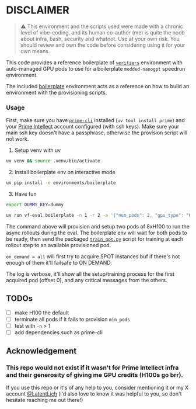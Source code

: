 # DISCLAIMER

> ⚠️ This environment and the scripts used were made with a chronic level of vibe-coding, and its human co-author (me) is quite the noob about infra, bash, security and whatnot. Use at your own risk. You should review and own the code before considering using it for your own means.

This code provides a reference boilerplate of [`verifiers`](https://github.com/willccbb/verifiers) environment with auto-managed GPU pods to use for a boilerplate `modded-nanogpt` speedrun environment.

The included [boilerplate](https://github.com/ob1-s/prime-pods-env/tree/main/environments/boilerplate) environment acts as a reference on how to build an environment with the provisioning scripts.

### Usage

First, make sure you have [`prime-cli`](https://github.com/PrimeIntellect-ai/prime-cli) installed (`uv tool install prime`) and your [Prime Intellect](https://www.primeintellect.ai/) account configured (with ssh keys). Make sure your main ssh key doesn't have a passphrase, otherwise the provision script will not work.

1. Setup venv with uv

```bash
uv venv && source .venv/bin/activate
```

2. Install boilerplate env on interactive mode

```bash
uv pip install -e environments/boilerplate 
```

3. Have fun

```bash
export DUMMY_KEY=dummy
```

```bash
uv run vf-eval boilerplate -n 1 -r 2 -a '{"num_pods": 2, "gpu_type": "H100_80GB", "socket_type": "SXM5", "on_demand": "all"}' -m "dummy-model" -b "http://localhost:9999/v1" -k "DUMMY_KEY" -s && vf-tui
```

The command above will provision and setup two pods of 8xH100 to run the async rollouts during the eval. The boilerplate env will wait for both pods to be ready, then send the packaged [`train_gpt.py`](https://github.com/ob1-s/prime-pods-env/blob/main/environments/boilerplate/train_gpt.py) script for training at each rollout step to an available provisioned pod.

`on_demand = all` will first try to acquire SPOT instances buf if there's not enough of them it'll failsafe to ON DEMAND.

The log is verbose, it'll show all the setup/training process for the first acquired pod (offset 0), and any critical messages from the others.

## TODOs

- [ ] make H100 the default
- [ ] terminate all pods if it fails to provision `min_pods`
- [ ] test with `-n` > 1
- [ ] add dependencies such as prime-cli

## Acknowledgement

### This repo would not exist if it wasn't for Prime Intellect infra and their generosity of giving me GPU credits (H100s go brr).

If you use this repo or it's of any help to you, consider mentioning it or my X account [@LatentLich](https://x.com/LatentLich/) (i'd also love to know it was helpful to you, so don't hesitate reaching me out there!)
